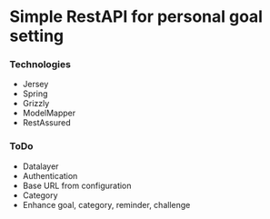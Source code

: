 # Simple RestAPI for personal goal setting

### Technologies
* Jersey
* Spring
* Grizzly
* ModelMapper
* RestAssured

### ToDo
* Datalayer
* Authentication
* Base URL from configuration
* Category
* Enhance goal, category, reminder, challenge


